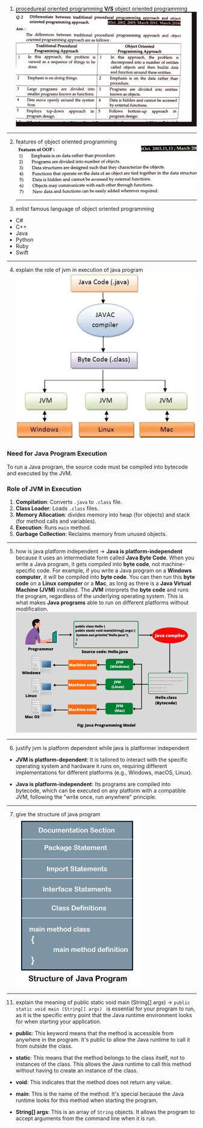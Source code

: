 1. procedureal oriented programming  **V/S**  object oriented programming 
![image](.attachments/a0378cbf5675896eaa6f6d5452bfc6119aa863c5.jpg)
***
2. features of object oriented programming
   ![image](.attachments/398fb22adf1de1d4f45af0737bbcae28f7412c74.jpg)
   ***
3. enlist famous language of object oriented programming
- C#
- C++
- Java
- Python
- Ruby
- Swift
***
4. explain the role of jvm in execution of java program
![image](.attachments/6cf738d2763dc73222dfe6346825572d68e11268.webp)


### Need for Java Program Execution

To run a Java program, the source code must be compiled into bytecode and executed by the JVM.

### Role of JVM in Execution

1. **Compilation**: Converts `.java` to `.class` file.
2. **Class Loader**: Loads `.class` files.
3. **Memory Allocation**: divides memory into  heap (for objects) and stack (for method calls and variables).
4. **Execution**: Runs `main` method.
5. **Garbage Collection**: Reclaims memory from unused objects.
***

5. how is java platform independent 
-> **Java is platform-independent** because it uses an intermediate form called **Java Byte Code**. When you write a Java program, it gets compiled into **byte code**, not machine-specific code. For example, if you write a Java program on a **Windows computer**, it will be compiled into **byte code**. You can then run this **byte code** on a **Linux computer** or a **Mac**, as long as there is a **Java Virtual Machine (JVM)** installed. The **JVM** interprets the **byte code** and runs the program, regardless of the underlying operating system. This is what makes **Java programs** able to run on different platforms without modification.
   ![image](.attachments/9c14f3fb4f7cd50225e2d3be517b9561aa9866bd.png)
***
6. justify jvm is platform dependent while java is platformer independent
- **JVM is platform-dependent**: It is tailored to interact with the specific operating system and hardware it runs on, requiring different implementations for different platforms (e.g., Windows, macOS, Linux).

- **Java is platform-independent**: Its programs are compiled into bytecode, which can be executed on any platform with a compatible JVM, following the "write once, run anywhere" principle.
***
  7. give the structure of java program ![image](.attachments/257e30605670752c80610c270fde15ae80616a5c.png) 
***

11. explain the meaning of public  static void main (String[] args)
->
```public  static void main (String[] args) ```  is essential for your program to run, as it is the specific entry point that the Java runtime environment looks for when starting your application.

- **public**: This keyword means that the method is accessible from anywhere in the program. It's public to allow the Java runtime to call it from outside the class.
  
- **static**: This means that the method belongs to the class itself, not to instances of the class. This allows the Java runtime to call this method without having to create an instance of the class.

- **void**: This indicates that the method does not return any value.

- **main**: This is the name of the method. It's special because the Java runtime looks for this method when starting the program.

- **String[] args**: This is an array of `String` objects. It allows the program to accept arguments from the command line when it is run.

